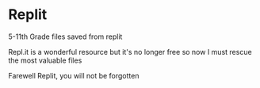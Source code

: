 # Replit
5-11th Grade files saved from replit

Repl.it is a wonderful resource but it's no longer free so now I must rescue the most valuable files

Farewell Replit, you will not be forgotten
